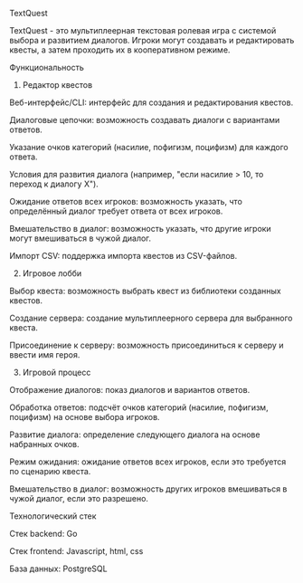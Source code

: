 TextQuest

TextQuest - это мультиплеерная текстовая ролевая игра с системой выбора и развитием диалогов. Игроки могут создавать и редактировать квесты, а затем проходить их в кооперативном режиме.

Функциональность

1. Редактор квестов

Веб-интерфейс/CLI: интерфейс для создания и редактирования квестов.

Диалоговые цепочки: возможность создавать диалоги с вариантами ответов.

Указание очков категорий (насилие, пофигизм, поцифизм) для каждого ответа.

Условия для развития диалога (например, "если насилие > 10, то переход к диалогу X").

Ожидание ответов всех игроков: возможность указать, что определённый диалог требует ответа от всех игроков.

Вмешательство в диалог: возможность указать, что другие игроки могут вмешиваться в чужой диалог.

Импорт CSV: поддержка импорта квестов из CSV-файлов.

2. Игровое лобби

Выбор квеста: возможность выбрать квест из библиотеки созданных квестов.

Создание сервера: создание мультиплеерного сервера для выбранного квеста.

Присоединение к серверу: возможность присоединиться к серверу и ввести имя героя.

3. Игровой процесс

Отображение диалогов: показ диалогов и вариантов ответов.

Обработка ответов: подсчёт очков категорий (насилие, пофигизм, поцифизм) на основе выбора игроков.

Развитие диалога: определение следующего диалога на основе набранных очков.

Режим ожидания: ожидание ответов всех игроков, если это требуется по сценарию квеста.

Вмешательство в диалог: возможность других игроков вмешиваться в чужой диалог, если это разрешено.

Технологический стек

Стек backend: Go

Стек frontend: Javascript, html, css

База данных: PostgreSQL